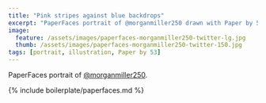 ```yaml
---
title: "Pink stripes against blue backdrops"
excerpt: "PaperFaces portrait of @morganmiller250 drawn with Paper by 53 on an iPad."
image: 
  feature: /assets/images/paperfaces-morganmiller250-twitter-lg.jpg
  thumb: /assets/images/paperfaces-morganmiller250-twitter-150.jpg
tags: [portrait, illustration, Paper by 53]
---
```


PaperFaces portrait of [@morganmiller250](http://twitter.com/morganmiller250).

{% include boilerplate/paperfaces.md %}